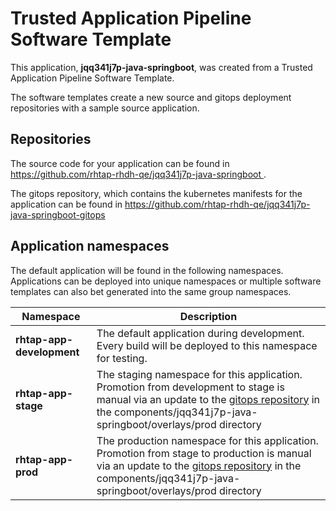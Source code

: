 # Trusted Application Pipeline Software Template

This application, **jqq341j7p-java-springboot**, was created from a Trusted Application Pipeline Software Template.

The software templates create a new source and gitops deployment repositories with a sample source application. 

## Repositories

The source code for your application can be found in [https://github.com/rhtap-rhdh-qe/jqq341j7p-java-springboot ](https://github.com/rhtap-rhdh-qe/jqq341j7p-java-springboot ).
 
The gitops repository, which contains the kubernetes manifests for the application can be found in 
[https://github.com/rhtap-rhdh-qe/jqq341j7p-java-springboot-gitops ](https://github.com/rhtap-rhdh-qe/jqq341j7p-java-springboot-gitops ) 

## Application namespaces 

The default application will be found in the following namespaces. Applications can be deployed into unique namespaces or multiple software templates can also bet generated into the same group namespaces.  

|  Namespace   |  Description   |  
| -------- | -------- |   
| **rhtap-app-development** | The default application during development. Every build will be deployed to this namespace for testing. | 
| **rhtap-app-stage** | The staging namespace for this application. Promotion from development to stage is manual via an update to the [gitops repository](https://github.com/rhtap-rhdh-qe/jqq341j7p-java-springboot-gitops ) in the components/jqq341j7p-java-springboot/overlays/prod directory |  
| **rhtap-app-prod** | The production namespace for this application. Promotion from stage to production is manual via an update to the [gitops repository](https://github.com/rhtap-rhdh-qe/jqq341j7p-java-springboot-gitops ) in the components/jqq341j7p-java-springboot/overlays/prod directory | 